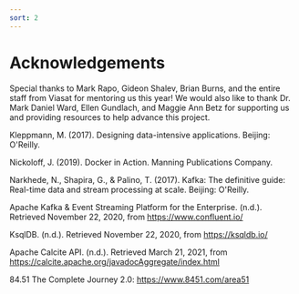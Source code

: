 ```yaml
---
sort: 2
---
```


# Acknowledgements

Special thanks to Mark Rapo, Gideon Shalev, Brian Burns, and the entire staff from Viasat  for mentoring us this year!  We would also like to thank Dr. Mark Daniel Ward, Ellen Gundlach, and Maggie Ann Betz for supporting us and providing resources to help advance this project.​

Kleppmann, M. (2017). Designing data-intensive applications. Beijing: O'Reilly.​

Nickoloff, J. (2019). Docker in Action. Manning Publications Company.​

Narkhede, N., Shapira, G., & Palino, T. (2017). Kafka: The definitive guide: Real-time data and stream processing at scale. Beijing: O'Reilly.​

Apache Kafka & Event Streaming Platform for the Enterprise. (n.d.). Retrieved November 22, 2020, from https://www.confluent.io/​

KsqlDB. (n.d.). Retrieved November 22, 2020, from https://ksqldb.io/​

Apache Calcite API. (n.d.). Retrieved March 21, 2021, from https://calcite.apache.org/javadocAggregate/index.html​

84.51 The Complete Journey 2.0: https://www.8451.com/area51​

